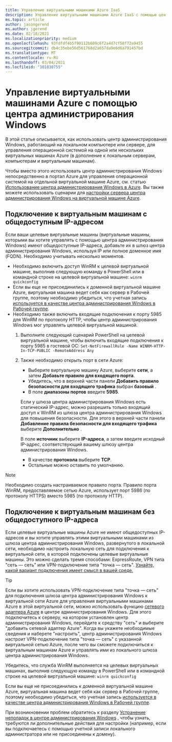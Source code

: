 ```yaml
---
title: Управление виртуальными машинами Azure IaaS
description: Управление виртуальными машинами Azure IaaS с помощью центра администрирования Windows
ms.topic: article
author: jasongerend
ms.author: jgerend
ms.date: 02/18/2021
ms.localizationpriority: medium
ms.openlocfilehash: 93fdfdf4b5f90112b609c6f2a4d7cf58f72a9455
ms.sourcegitcommit: db4c35ebe56d561768d2a657da9e6d6a791457bd
ms.translationtype: MT
ms.contentlocale: ru-RU
ms.lasthandoff: 03/04/2021
ms.locfileid: "101830755"
---
```

# <a name="manage-azure-virtual-machines-with-windows-admin-center"></a>Управление виртуальными машинами Azure с помощью центра администрирования Windows

В этой статье описывается, как использовать центр администрирования Windows, работающий на локальном компьютере или сервере, для управления операционной системой на одной или нескольких виртуальных машинах Azure (в дополнение к локальным серверам, компьютерам и виртуальным машинам).

Чтобы вместо этого использовать центр администрирования Windows непосредственно в портал Azure для управления операционной системой на отдельной виртуальной машине Azure, см. статью [Использование центра администрирования Windows в Azure](manage-vm.md). Вы также можете использовать сценарии для [настройки сервера центра администрирования Windows на виртуальной машине Azure](deploy-wac-in-azure.md).

## <a name="connecting-to-vms-with-a-public-ip"></a>Подключение к виртуальным машинам с общедоступным IP-адресом

Если ваши целевые виртуальные машины (виртуальные машины, которыми вы хотите управлять с помощью центра администрирования Windows) имеют общедоступные IP-адреса, добавьте их в шлюз центра администрирования Windows, используя IP или полное доменное имя (FQDN). Необходимо учитывать несколько моментов.

- Необходимо включить доступ WinRM к целевой виртуальной машине, выполнив следующую команду в PowerShell или в командной строке на целевой виртуальной машине: `winrm quickconfig`
- Если вы еще не присоединились к доменной виртуальной машине Azure, виртуальная машина ведет себя как сервер в Рабочей группе, поэтому необходимо убедиться, что учетная запись [используется в качестве центра администрирования Windows в Рабочей группе](../support/troubleshooting.md#using-windows-admin-center-in-a-workgroup).
- Необходимо также включить входящие подключения к порту 5985 для WinRM по протоколу HTTP, чтобы центр администрирования Windows мог управлять целевой виртуальной машиной.
  1. Выполните следующий сценарий PowerShell на целевой виртуальной машине, чтобы включить входящие подключения к порту 5985 в гостевой ОС: `Set-NetFirewallRule -Name WINRM-HTTP-In-TCP-PUBLIC -RemoteAddress Any`

  2. Также необходимо открыть порт в сети Azure:

     - Выберите виртуальную машину Azure, выберите **сети**, а затем **Добавьте правило для входящего порта**.
     - Убедитесь, что в верхней части панели **Добавить правило безопасности для входящего трафика** выбран **базовый** .
     - В поле **диапазоны портов** введите **5985**.

     Если у шлюза центра администрирования Windows есть статический IP-адрес, можно разрешить только входящий доступ к WinRM из шлюза центра администрирования Windows для повышения безопасности.
     Для этого в верхней части панели **Добавление правила безопасности для входящего трафика** выберите **Дополнительно** .

     В поле **источник** выберите **IP-адреса**, а затем введите исходный IP-адрес, соответствующий вашему шлюзу центра администрирования Windows.

     - В качестве **протокола** выберите **TCP**.
     - Остальные можно оставить по умолчанию.

> [!NOTE]
> Необходимо создать настраиваемое правило порта. Правило порта WinRM, предоставляемое сетью Azure, использует порт 5986 (по протоколу HTTPS) вместо 5985 (по протоколу HTTP).

## <a name="connecting-to-vms-without-a-public-ip"></a>Подключение к виртуальным машинам без общедоступного IP-адреса

Если целевые виртуальные машины Azure не имеют общедоступных IP-адресов и вы хотите управлять этими виртуальными машинами из шлюза центра администрирования Windows, развернутого в локальной сети, необходимо настроить локальную сеть для подключения к виртуальной сети, в которой подключены целевые виртуальные машины. Это можно сделать тремя способами: ExpressRoute, VPN типа "сеть — сеть" или VPN-подключение типа "точка — сеть". [Узнайте, какой вариант подключения имеет смысл в вашей среде.](/azure/vpn-gateway/vpn-gateway-plan-design)

>[!TIP]
>Если вы хотите использовать VPN-подключение типа "точка — сеть" для подключения шлюза центра администрирования Windows к виртуальной сети Azure для управления виртуальными машинами Azure в этой виртуальной сети, можно использовать функцию [сетевого адаптера Azure](https://aka.ms/WACNetworkAdapter) в центре администрирования Windows. Для этого подключитесь к серверу, на котором установлен центр администрирования Windows, перейдите к средству "сеть" и выберите "добавить сетевой адаптер Azure". Когда вы укажете необходимые сведения и наберете "настроить", центр администрирования Windows настроит VPN-подключение типа "точка — сеть" с указанной виртуальной сетью Azure, после чего вы сможете подключиться к виртуальным машинам Azure и управлять ими из локального шлюза центра администрирования Windows.

Убедитесь, что служба WinRM выполняется на целевых виртуальных машинах, выполнив следующую команду в PowerShell или в командной строке на целевой виртуальной машине: `winrm quickconfig`

Если вы еще не присоединились к доменной виртуальной машине Azure, виртуальная машина ведет себя как сервер в Рабочей группе, поэтому необходимо убедиться, что учетная запись [используется в качестве центра администрирования Windows в Рабочей группе](../support/troubleshooting.md#using-windows-admin-center-in-a-workgroup).

При возникновении проблем обратитесь к разделу [Устранение неполадок в центре администрирования Windows](../support/troubleshooting.md) , чтобы узнать, требуются ли дополнительные действия для настройки (например, если вы подключаетесь с помощью учетной записи локального администратора или не присоединены к домену).
